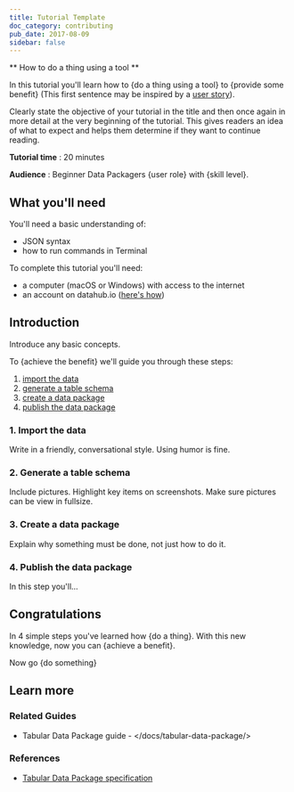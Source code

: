 ```yaml
---
title: Tutorial Template
doc_category: contributing
pub_date: 2017-08-09
sidebar: false
---
```



** How to do a thing using a tool **

In this tutorial you'll learn how to {do a thing using a tool} to {provide some benefit} (This first sentence may be inspired by a [user story](/user-stories/)).

Clearly state the objective of your tutorial in the title and then once again in more detail at the very beginning of the tutorial. This gives readers an idea of what to expect and helps them determine if they want to continue reading.

**Tutorial time** : 20 minutes

**Audience** : Beginner Data Packagers {user role} with {skill level}.



## What you'll need

You'll need a basic understanding of:

- JSON syntax
- how to run commands in Terminal

To complete this tutorial you'll need:

- a computer (macOS or Windows) with access to the internet
- an account on datahub.io ([here's how](https://datahub.ckan.io/about))



## Introduction

Introduce any basic concepts.

To {achieve the benefit} we'll guide you through these steps:

1. [import the data](#1-import-the-data)
2. [generate a table schema](#2-generate-a-table-schema)
3. [create a data package](#3-create-a-data-package)
4. [publish the data package](#4-publish-the-data-package)

### 1. Import the data

Write in a friendly, conversational style. Using humor is fine.

### 2. Generate a table schema

Include pictures. Highlight key items on screenshots. Make sure pictures can be view in fullsize.

### 3. Create a data package

Explain why something must be done, not just how to do it.

### 4. Publish the data package

In this step you'll...


## Congratulations

In 4 simple steps you've learned how {do a thing}. With this new knowledge, now you can {achieve a benefit}.

Now go {do something}

## Learn more

### Related Guides

- Tabular Data Package guide - </docs/tabular-data-package/>

### References

- [Tabular Data Package specification](/specs/tabular-data-package/)